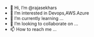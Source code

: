 - 👋 Hi, I’m @rajasekhars
- 👀 I’m interested in Devops,AWS.Azure
- 🌱 I’m currently learning ...
- 💞️ I’m looking to collaborate on ...
- 📫 How to reach me ...

<!---
rajasekhars12/rajasekhars12 is a ✨ special ✨ repository because its `README.md` (this file) appears on your GitHub profile.
You can click the Preview link to take a look at your changes.
--->
